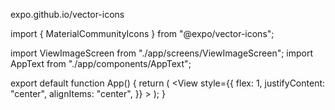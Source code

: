 expo.github.io/vector-icons

import { MaterialCommunityIcons } from "@expo/vector-icons";

import ViewImageScreen from "./app/screens/ViewImageScreen";
import AppText from "./app/components/AppText";

export default function App() {
return (
<View
style={{
        flex: 1,
        justifyContent: "center",
        alignItems: "center",
      }} >
<MaterialCommunityIcons name="email" size={60} color="dodgerblue" />
</View>
);
}
